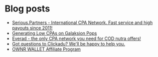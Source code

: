 # Blog posts
<!-- BLOG-POST-LIST:START -->
- [Serious.Partners - International CPA Network. Fast service and high payouts since 2011!](https://afflift.com/f/threads/serious-partners-international-cpa-network-fast-service-and-high-payouts-since-2011.10141/)
- [Generating Low CPAs on Galaksion Pops](https://afflift.com/f/threads/generating-low-cpas-on-galaksion-pops.10105/)
- [Everad - the only CPA network you need for COD nutra offers!](https://afflift.com/f/threads/everad-the-only-cpa-network-you-need-for-cod-nutra-offers.7700/)
- [Got questions to Clickadu? We&#39;ll be happy to help you.](https://afflift.com/f/threads/got-questions-to-clickadu-well-be-happy-to-help-you.2674/)
- [OWNR WALLET Affiliate Program](https://afflift.com/f/threads/ownr-wallet-affiliate-program.9733/)
<!-- BLOG-POST-LIST:END -->

